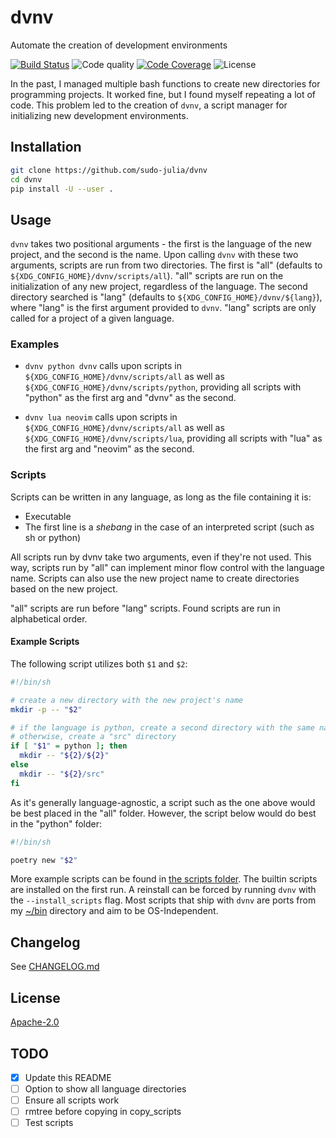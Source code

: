 # dvnv

Automate the creation of development environments

[![Build Status](https://scrutinizer-ci.com/g/sudo-julia/dvnv/badges/build.png?b=main)](https://scrutinizer-ci.com/g/sudo-julia/dvnv/build-status/main)
![Code quality](https://img.shields.io/scrutinizer/quality/g/sudo-julia/dvnv)
[![Code Coverage](https://scrutinizer-ci.com/g/sudo-julia/dvnv/badges/coverage.png?b=main)](https://scrutinizer-ci.com/g/sudo-julia/dvnv/?branch=main)
![License](https://img.shields.io/github/license/sudo-julia/dvnv)

In the past, I managed multiple bash functions to create new directories for programming
projects. It worked fine, but I found myself repeating a lot of code. This
problem led to the creation of `dvnv`, a script manager for initializing new
development environments.

## Installation

```bash
git clone https://github.com/sudo-julia/dvnv
cd dvnv
pip install -U --user .
```

## Usage

`dvnv` takes two positional arguments - the first is the language of the new project,
and the second is the name. Upon calling `dvnv` with these two arguments,
scripts are run from two directories. The first is "all" (defaults to
`${XDG_CONFIG_HOME}/dvnv/scripts/all`). "all" scripts are run on the
initialization of any new project, regardless of the language. The second
directory searched is "lang" (defaults to `${XDG_CONFIG_HOME}/dvnv/${lang}`),
where "lang" is the first argument provided to `dvnv`. "lang" scripts are
only called for a project of a given language.

### Examples

- `dvnv python dvnv` calls upon scripts in `${XDG_CONFIG_HOME}/dvnv/scripts/all`
  as well as `${XDG_CONFIG_HOME}/dvnv/scripts/python`, providing all scripts with
  "python" as the first arg and "dvnv" as the second.

- `dvnv lua neovim` calls upon scripts in `${XDG_CONFIG_HOME}/dvnv/scripts/all`
  as well as `${XDG_CONFIG_HOME}/dvnv/scripts/lua`, providing all scripts with
  "lua" as the first arg and "neovim" as the second.

### Scripts

Scripts can be written in any language, as long as the file containing it is:

- Executable
- The first line is a _shebang_ in the case of an interpreted script (such as sh
  or python)

All scripts run by dvnv take two arguments, even if they're not used. This way,
scripts run by "all" can implement minor flow control with the language name. Scripts
can also use the new project name to create directories based on the new project.

"all" scripts are run before "lang" scripts. Found scripts are run in
alphabetical order.

#### Example Scripts

The following script utilizes both `$1` and `$2`:

```bash
#!/bin/sh

# create a new directory with the new project's name
mkdir -p -- "$2"

# if the language is python, create a second directory with the same name
# otherwise, create a "src" directory
if [ "$1" = python ]; then
  mkdir -- "${2}/${2}"
else
  mkdir -- "${2}/src"
fi
```

As it's generally language-agnostic, a script such as the one above would be
best placed in the "all" folder. However, the script below would do best in
the "python" folder:

```bash
#!/bin/sh

poetry new "$2"
```

More example scripts can be found in [the scripts folder](./scripts). The
builtin scripts are installed on the first run. A reinstall can be forced by
running `dvnv` with the `--install_scripts` flag.
Most scripts that ship with `dvnv` are ports from my [~/bin](https://github.com/sudo-julia/bin)
directory and aim to be OS-Independent.

## Changelog

See [CHANGELOG.md](./CHANGELOG.md)

## License

[Apache-2.0](./LICENSE)

## TODO

- [x] Update this README
- [ ] Option to show all language directories
- [ ] Ensure all scripts work
- [ ] rmtree before copying in copy_scripts
- [ ] Test scripts
